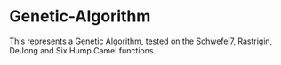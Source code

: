 # Genetic-Algorithm

This represents a Genetic Algorithm, tested on the Schwefel7, Rastrigin, DeJong and Six Hump Camel functions.

